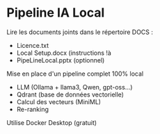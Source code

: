 # Pipeline IA Local



Lire les documents joints dans le répertoire DOCS :



* Licence.txt 
* Local Setup.docx (instructions !à
* PipeLineLocal.pptx (optionnel)



Mise en place d'un pipeline complet 100% local

* LLM (Ollama + llama3, Qwen, gpt-oss…)
* Qdrant (base de données vectorielle)
* Calcul des vecteurs (MiniML)
* Re-ranking



Utilise Docker Desktop (gratuit)



